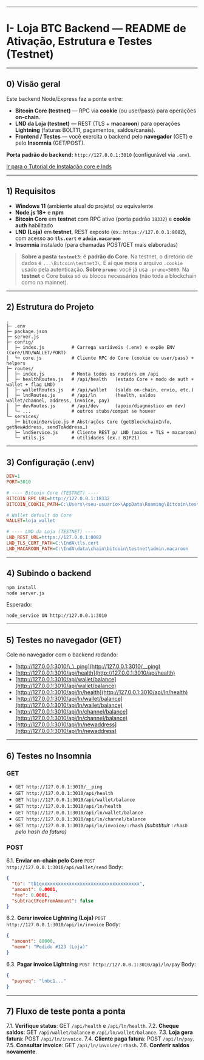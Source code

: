 
---

# I- Loja BTC Backend — README de Ativação, Estrutura e Testes (Testnet)

---

## 0) Visão geral

Este backend Node/Express faz a ponte entre:

* **Bitcoin Core (testnet)** — RPC via **cookie** (ou user/pass) para operações **on-chain**.
* **LND da Loja (testnet)** — REST (TLS + **macaroon**) para operações **Lightning** (faturas BOLT11, pagamentos, saldos/canais).
* **Frontend / Testes** — você exercita o backend pelo **navegador** (GET) e pelo **Insomnia** (GET/POST).

**Porta padrão do backend:** `http://127.0.0.1:3010` (configurável via `.env`).

[Ir para o Tutorial de Instalação core e lnds](https://github.com/msbzz/btc-testnet-core-lnds-electrum)

---

## 1) Requisitos

* **Windows 11** (ambiente atual do projeto) ou equivalente
* **Node.js 18+** e **npm**
* **Bitcoin Core** em **testnet** com RPC ativo (porta padrão `18332`) e **cookie auth** habilitado
* **LND (Loja)** em **testnet**, REST exposto (ex.: `https://127.0.0.1:8082`), com acesso ao **`tls.cert`** e **`admin.macaroon`**
* **Insomnia** instalado (para chamadas POST/GET mais elaboradas)

> **Sobre a pasta `testnet3`:** é **padrão do Core**. Na testnet, o diretório de dados é `...\Bitcoin\testnet3\`. É aí que mora o arquivo `.cookie` usado pela autenticação.
> **Sobre `prune`:** você já usa `-prune=5000`. Na **testnet** o Core baixa só os blocos necessários (não toda a blockchain como na mainnet).
---

## 2) Estrutura do Projeto

```
.
├─ .env
├─ package.json
├─ server.js
├─ config/
│  ├─ index.js          # Carrega variáveis (.env) e expõe ENV (Core/LND/WALLET/PORT)
│  └─ core.js           # Cliente RPC do Core (cookie ou user/pass) + helpers
├─ routes/
│  ├─ index.js          # Monta todos os routers em /api
│  ├─ healthRoutes.js   # /api/health   (estado Core + modo de auth + wallet + flag LND)
│  ├─ walletRoutes.js   # /api/wallet   (saldo on‑chain, envio, etc.)
│  ├─ lndRoutes.js      # /api/ln       (health, saldos wallet/channel, address, invoice, pay)
│  ├─ devRoutes.js      # /api/dev      (apoio/diagnóstico em dev)
│  └─ ...               # outros stubs/compat se houver
└─ services/
   ├─ bitcoinService.js # Abstrações Core (getBlockchainInfo, getNewAddress, sendToAddress…)
   ├─ lndService.js     # Cliente REST p/ LND (axios + TLS + macaroon)
   └─ utils.js          # utilidades (ex.: BIP21)
```

---

## 3) Configuração (.env)

```ini
DEV=1
PORT=3010

# ---- Bitcoin Core (TESTNET) ----
BITCOIN_RPC_URL=http://127.0.0.1:18332
BITCOIN_COOKIE_PATH=C:\Users\<seu-usuario>\AppData\Roaming\Bitcoin\testnet3\.cookie

# Wallet default do Core
WALLET=loja_wallet

# ---- LND da Loja (TESTNET) ----
LND_REST_URL=https://127.0.0.1:8082
LND_TLS_CERT_PATH=C:\IndA\tls.cert
LND_MACAROON_PATH=C:\IndA\data\chain\bitcoin\testnet\admin.macaroon
```

---

## 4) Subindo o backend

```bash
npm install
node server.js
```

Esperado:

```
node_service ON http://127.0.0.1:3010
```

---

## 5) Testes no navegador (GET)

Cole no navegador com o backend rodando:

* [http://127.0.0.1:3010/\_\_ping](http://127.0.0.1:3010/__ping)
* [http://127.0.0.1:3010/api/health](http://127.0.0.1:3010/api/health)
* [http://127.0.0.1:3010/api/wallet/balance](http://127.0.0.1:3010/api/wallet/balance)
* [http://127.0.0.1:3010/api/ln/health](http://127.0.0.1:3010/api/ln/health)
* [http://127.0.0.1:3010/api/ln/wallet/balance](http://127.0.0.1:3010/api/ln/wallet/balance)
* [http://127.0.0.1:3010/api/ln/channel/balance](http://127.0.0.1:3010/api/ln/channel/balance)
* [http://127.0.0.1:3010/api/ln/newaddress](http://127.0.0.1:3010/api/ln/newaddress)

---

## 6) Testes no Insomnia

### GET

* `GET http://127.0.0.1:3010/__ping`
* `GET http://127.0.0.1:3010/api/health`
* `GET http://127.0.0.1:3010/api/wallet/balance`
* `GET http://127.0.0.1:3010/api/ln/health`
* `GET http://127.0.0.1:3010/api/ln/wallet/balance`
* `GET http://127.0.0.1:3010/api/ln/channel/balance`
* `GET http://127.0.0.1:3010/api/ln/invoice/:rhash` *(substituir `:rhash` pelo hash da fatura)*

### POST

6.1. **Enviar on-chain pelo Core**
   `POST http://127.0.0.1:3010/api/wallet/send`
   Body:

   ```json
   {
     "to": "tb1qxxxxxxxxxxxxxxxxxxxxxxxxxxxxxxxxxxxx",
     "amount": 0.0001,
     "fee": 0.0001,
     "subtractFeeFromAmount": false
   }
   ```

6.2. **Gerar invoice Lightning (Loja)**
   `POST http://127.0.0.1:3010/api/ln/invoice`
   Body:

   ```json
   {
     "amount": 80000,
     "memo": "Pedido #123 (Loja)"
   }
   ```

6.3. **Pagar invoice Lightning**
   `POST http://127.0.0.1:3010/api/ln/pay`
   Body:

   ```json
   {
     "payreq": "lnbc1..."
   }
   ```

---

## 7) Fluxo de teste ponta a ponta

7.1. **Verifique status**:
   GET `/api/health` e `/api/ln/health`.
7.2. **Cheque saldos**:
   GET `/api/wallet/balance` e `/api/ln/wallet/balance`.
7.3. **Loja gera fatura**:
   POST `/api/ln/invoice`.
7.4. **Cliente paga fatura**:
   POST `/api/ln/pay`.
7.5. **Consultar invoice**:
   GET `/api/ln/invoice/:rhash`.
7.6. **Conferir saldos novamente**.

 